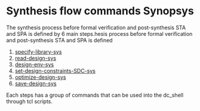 # Synthesis flow commands Synopsys
The synthesis process before formal verification and post-synthesis STA and SPA is defined by 6 main steps.hesis process before formal verification and post-synthesis STA and SPA is defined 
1. [specify-library-sys](specify-library-sys.md)
2. [read-design-sys](read-design-sys.md)
3. [design-env-sys](design-env-sys.md)
4. [set-design-constraints-SDC-sys](set-design-constraints-SDC-sys.md)
5. [optimize-design-sys](optimize-design-sys.md)
6. [save-design-sys](save-design-sys.md)

Each steps has a group of commands that can be used into the dc_shell through tcl scripts.